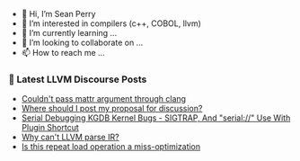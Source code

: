 - 👋 Hi, I’m Sean Perry
- 👀 I’m interested in compilers (c++, COBOL, llvm)
- 🌱 I’m currently learning ...
- 💞️ I’m looking to collaborate on ...
- 📫 How to reach me ...

<!---
s66perry/s66perry is a ✨ special ✨ repository because its `README.md` (this file) appears on your GitHub profile.
You can click the Preview link to take a look at your changes.
--->
### 📕 Latest LLVM Discourse Posts

<!-- DISCOURSE-LLVM:START -->
- [Couldn&#39;t pass mattr argument through clang](https://discourse.llvm.org/t/couldnt-pass-mattr-argument-through-clang/77727#post_3)
- [Where should I post my proposal for discussion?](https://discourse.llvm.org/t/where-should-i-post-my-proposal-for-discussion/77732#post_1)
- [Serial Debugging KGDB Kernel Bugs - SIGTRAP, And &quot;serial://&quot; Use With Plugin Shortcut](https://discourse.llvm.org/t/serial-debugging-kgdb-kernel-bugs-sigtrap-and-serial-use-with-plugin-shortcut/77731#post_1)
- [Why can&#39;t LLVM parse IR?](https://discourse.llvm.org/t/why-cant-llvm-parse-ir/77729#post_1)
- [Is this repeat load operation a miss-optimization](https://discourse.llvm.org/t/is-this-repeat-load-operation-a-miss-optimization/77728#post_1)
<!-- DISCOURSE-LLVM:END -->
